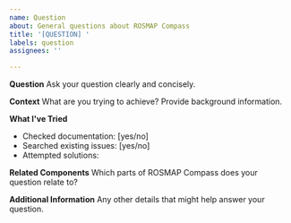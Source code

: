 ```yaml
---
name: Question
about: General questions about ROSMAP Compass
title: '[QUESTION] '
labels: question
assignees: ''

---
```


**Question**
Ask your question clearly and concisely.

**Context**
What are you trying to achieve? Provide background information.

**What I've Tried**
- Checked documentation: [yes/no]
- Searched existing issues: [yes/no]
- Attempted solutions: 

**Related Components**
Which parts of ROSMAP Compass does your question relate to?

**Additional Information**
Any other details that might help answer your question.
